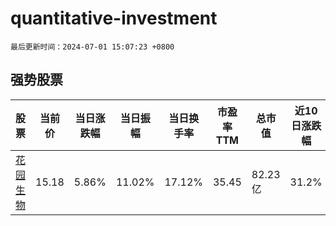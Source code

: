 # quantitative-investment

`最后更新时间：2024-07-01 15:07:23 +0800`

## 强势股票

|股票|当前价|当日涨跌幅|当日振幅|当日换手率|市盈率TTM|总市值|近10日涨跌幅|
|----|----|----|----|----|----|----|----|
|[花园生物](https://xueqiu.com/S/SZ300401)|15.18|5.86%|11.02%|17.12%|35.45|82.23亿|31.2%|
